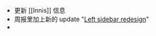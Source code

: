 - 更新 [[Innis]] 信息
- 周报里加上新的 update "[Left sidebar redesign](https://roamresearch.com/#/app/help/page/UxJ0nGW7v)"
- 
